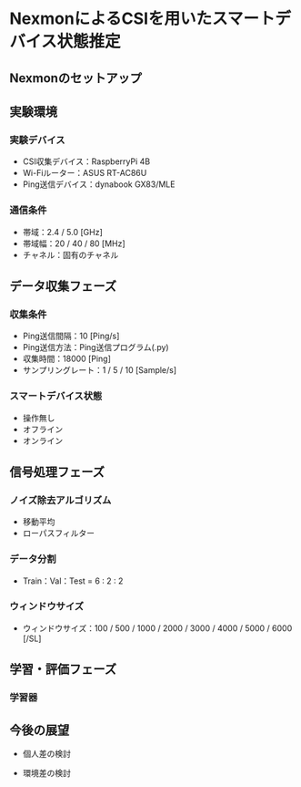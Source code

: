 # NexmonによるCSIを用いたスマートデバイス状態推定

## Nexmonのセットアップ

## 実験環境
### 実験デバイス  
- CSI収集デバイス：RaspberryPi 4B  
- Wi-Fiルーター：ASUS RT-AC86U  
- Ping送信デバイス：dynabook GX83/MLE  
  
### 通信条件  
- 帯域：2.4 / 5.0 [GHz]
- 帯域幅：20 / 40 / 80 [MHz]
- チャネル：固有のチャネル

## データ収集フェーズ
### 収集条件
- Ping送信間隔：10 [Ping/s]
- Ping送信方法：Ping送信プログラム(.py)
- 収集時間：18000 [Ping]
- サンプリングレート：1 / 5 / 10 [Sample/s]
    
### スマートデバイス状態
- 操作無し
- オフライン
- オンライン
  
## 信号処理フェーズ
### ノイズ除去アルゴリズム
- 移動平均
- ローパスフィルター
  
### データ分割
- Train：Val：Test = 6 : 2 : 2

### ウィンドウサイズ
- ウィンドウサイズ：100 / 500 / 1000 / 2000 / 3000 / 4000 / 5000 / 6000　[/SL]
  
## 学習・評価フェーズ
### 学習器
  

## 今後の展望
- 個人差の検討
  
- 環境差の検討
  
